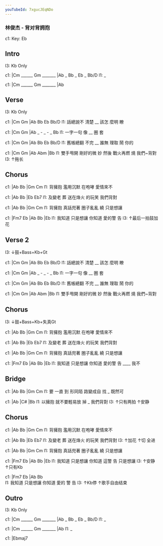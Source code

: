 ```yaml
---
youTubeId: 7xgucJEqNDo
---
```


### 林俊杰 - 背对背拥抱

c1: Key: Eb

## Intro

l3: Kb Only

c1: |Cm ______ Gm _______ |Ab _ Bb _ Eb _ Bb/D
l1:  _

c1: |Cm ______ Gm _______ |Ab

## Verse

l3: Kb Only

c1: |Cm       Gm      |Ab   Bb   Eb Bb/D
l1:  話總說不 清楚 __  該怎 麼明 瞭

c1: |Cm       Gm      |Ab _ - _ - _ Bb
l1:  一字一句 像 __ 圈 套   

c1: |Cm       Gm     |Ab   Bb   Eb Bb/D
l1:  舊帳總翻 不完 __ 誰無 理取 鬧     你的

c1: |Cm       Gm      |Ab      Abm     |Bb
l1:  雙手甩開 剛好的微 妙 然後 戰火再燃 燒     我們~背對
l3:                                       ↑拖长

## Chorus

c1: |Ab     Bb        |Gm       Cm
l1:  背擁抱   濫用沉默 在咆哮     愛情來不

c1: |Ab         Bb      |Eb     Eb7
l1:  及變老  葬 送在烽火 的玩笑    我們背對

c1: |Ab     Bb        |Gm       Cm
l1:  背擁抱   真話兜著 圈子亂亂 繞 只是想讓

c1: |Fm7   Eb        |Ab     Bb      |Eb
l1:  我知道  只是想讓 你知道   愛的警 告
l3:                                     ↑最后一拍鼓加花

## Verse 2

l3: ↓鼓+Bass+Kb+Gt

c1: |Cm       Gm      |Ab   Bb   Eb Bb/D
l1:  話總說不 清楚 __  該怎 麼明 瞭

c1: |Cm       Gm      |Ab _ - _ - _ Bb
l1:  一字一句 像 __ 圈 套   

c1: |Cm       Gm     |Ab   Bb   Eb Bb/D
l1:  舊帳總翻 不完 __ 誰無 理取 鬧     你的

c1: |Cm       Gm      |Ab      Abm     |Bb
l1:  雙手甩開 剛好的微 妙 然後 戰火再燃 燒     我們~背對


## Chorus

l3: ↓鼓+Bass+Kb+失真Gt

c1: |Ab     Bb        |Gm       Cm
l1:  背擁抱   濫用沉默 在咆哮     愛情來不

c1: |Ab         Bb      |Eb     Eb7
l1:  及變老  葬 送在烽火 的玩笑    我們背對

c1: |Ab     Bb        |Gm       Cm
l1:  背擁抱   真話兜著 圈子亂亂 繞 只是想讓

c1: |Fm7   Eb        |Ab     Bb      |Eb
l1:  我知道  只是想讓 你知道   愛的警 告 ____ 我不

## Bridge

c1: |Ab       Bb       |Gm       Cm
l1:  要  一直 到 形同陌 路變成自 找 _ 既然可

c1: |Ab                  |C#        |Bb
l1:  以擁抱  就不要輕易放 掉              _ 我們背對
l3:                       ↑只有两拍  ↑安静

## Chorus

c1: |Ab     Bb        |Gm       Cm
l1:  背擁抱   濫用沉默 在咆哮     愛情來不

c1: |Ab         Bb      |Eb     Eb7
l1:  及變老  葬 送在烽火 的玩笑    我們背對
l3:             ↑加花              ↑切     全进

c1: |Ab     Bb        |Gm       Cm
l1:  背擁抱   真話兜著 圈子亂亂 繞 只是想讓

c1: |Fm7   Eb        |Ab     Bb       |Eb
l1:  我知道  只是想讓 你知道      這警 告     只是想讓
l3:                          ↑安静     ↑只有Kb

c1: |Fm7   Eb        |Ab     Bb      
l1:  我知道  只是想讓 你知道   愛的 警 告
l3:                          ↑Kb停     ↑歌手自由结束

## Outro

l3: Kb Only

c1: |Cm ______ Gm _______ |Ab _ Bb _ Eb _ Bb/D
l1:  _

c1: |Cm ______ Gm _______ |Ab
l1:  _

c1: |Ebmaj7
